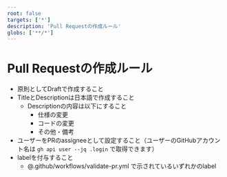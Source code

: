 ```yaml
---
root: false
targets: ['*']
description: 'Pull Requestの作成ルール'
globs: ['**/*']
---
```


# Pull Requestの作成ルール

- 原則としてDraftで作成すること
- TitleとDescriptionは日本語で作成すること
  - Descriptionの内容は以下にすること
    - 仕様の変更
    - コードの変更
    - その他・備考
- ユーザーをPRのassigneeとして設定すること（ユーザーのGitHubアカウント名は `gh api user --jq .login` で取得できます）
- labelを付与すること
  - @.github/workflows/validate-pr.yml で示されているいずれかのlabel
